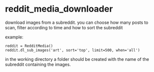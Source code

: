 # reddit_media_downloader
download images from a subreddit. you can choose how many posts to scan, filter according to time and how to sort the subreddit

example:

    reddit = RedditMedia()
    reddit.dl_sub_images('art', sort='top', limit=500, when='all')
    
in the working directory a folder should be created with the name of the subreddit containing the images.
